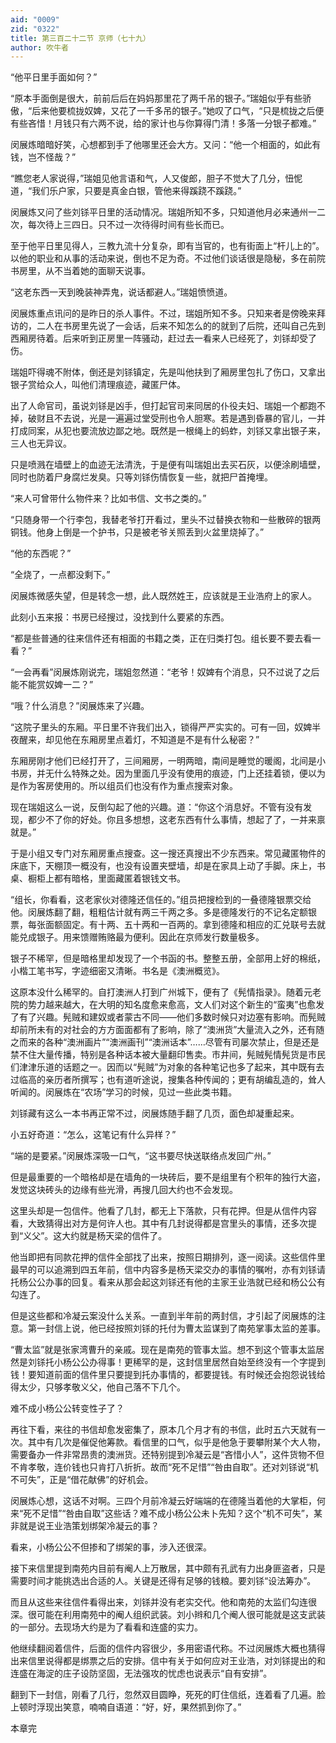 ```yaml
---
aid: "0009"
zid: "0322"
title: 第三百二十二节 京师（七十九）
author: 吹牛者
---
```


“他平日里手面如何？”

“原本手面倒是很大，前前后后在妈妈那里花了两千吊的银子。”瑞姐似乎有些骄傲，“后来他要梳拢奴婢，又花了一千多吊的银子。”她叹了口气，“只是梳拢之后便有些吝惜！月钱只有六两不说，给的家计也与你算得门清！多落一分银子都难。”

闵展炼暗暗好笑，心想都到手了他哪里还会大方。又问：“他一个相面的，如此有钱，岂不怪哉？”

“瞧您老人家说得，”瑞姐见他言语和气，人又俊郎，胆子不觉大了几分，忸怩道，“我们乐户家，只要是真金白银，管他来得蹊跷不蹊跷。”

闵展炼又问了些刘铩平日里的活动情况。瑞姐所知不多，只知道他月必来通州一二次，每次待上三四日。只不过一次待得时间有些长而已。

至于他平日里见得人，三教九流十分复杂，即有当官的，也有街面上“杆儿上的”。以他的职业和从事的活动来说，倒也不足为奇。不过他们谈话很是隐秘，多在前院书房里，从不当着她的面聊天说事。

“这老东西一天到晚装神弄鬼，说话都避人。”瑞姐愤愤道。

闵展炼重点讯问的是昨日的杀人事件。不过，瑞姐所知不多。只知来者是傍晚来拜访的，二人在书房里先说了一会话，后来不知怎么的的就到了后院，还叫自己先到西厢房待着。后来听到正房里一阵骚动，赶过去一看来人已经死了，刘铩却受了伤。

瑞姐吓得魂不附体，倒还是刘铩镇定，先是叫他扶到了厢房里包扎了伤口，又拿出银子赏给众人，叫他们清理痕迹，藏匿尸体。

出了人命官司，虽说刘铩是凶手，但打起官司来同居的仆役夫妇、瑞姐一个都跑不掉，破财且不去说，光是一遍遍过堂受刑也令人胆寒。若是遇到昏暴的官儿，一并打成同案，从犯也要流放边鄙之地。既然是一根绳上的蚂蚱，刘铩又拿出银子来，三人也无异议。

只是喷溅在墙壁上的血迹无法清洗，于是便有叫瑞姐出去买石灰，以便涂刷墙壁，同时也防着尸身腐烂发臭。只等刘铩伤情恢复一些，就把尸首掩埋。

“来人可曾带什么物件来？比如书信、文书之类的。”

“只随身带一个行李包，我替老爷打开看过，里头不过替换衣物和一些散碎的银两铜钱。他身上倒是一个护书，只是被老爷关照丢到火盆里烧掉了。”

“他的东西呢？”

“全烧了，一点都没剩下。”

闵展炼微感失望，但是转念一想，此人既然姓王，应该就是王业浩府上的家人。

此刻小五来报：书房已经搜过，没找到什么要紧的东西。

“都是些普通的往来信件还有相面的书籍之类，正在归类打包。组长要不要去看一看？”

“一会再看”闵展炼刚说完，瑞姐忽然道：“老爷！奴婢有个消息，只不过说了之后能不能赏奴婢一二？”

“哦？什么消息？”闵展炼来了兴趣。

“这院子里头的东厢。平日里不许我们出入，锁得严严实实的。可有一回，奴婢半夜醒来，却见他在东厢房里点着灯，不知道是不是有什么秘密？”

东厢房刚才他们已经打开了，三间厢房，一明两暗，南间是睡觉的暖阁，北间是小书房，并无什么特殊之处。因为里面几乎没有使用的痕迹，门上还挂着锁，便以为是作为客房使用的。所以组员们也没有作为重点搜索对象。

现在瑞姐这么一说，反倒勾起了他的兴趣。道：“你这个消息好。不管有没有发现，都少不了你的好处。你且多想想，这老东西有什么事情，想起了了，一并来禀就是。”

于是小组又专门对东厢房重点搜查。这一搜还真搜出不少东西来。常见藏匿物件的床底下，天棚顶一概没有，也没有设置夹壁墙，却是在家具上动了手脚。床上，书桌、橱柜上都有暗格，里面藏匿着银钱文书。

“组长，你看看，这老家伙对德隆还信任的。”组员把搜检到的一叠德隆银票交给他。闵展炼翻了翻，粗粗估计就有两三千两之多。多是德隆发行的不记名定额银票，每张面额固定。有十两、五十两和一百两的。拿到德隆和相应的汇兑联号去就能兑成银子。用来馈赠贿赂最为便利。因此在京师发行数量极多。

银子不稀罕，但是暗格里却发现了一个书函的书。整整五册，全部用上好的棉纸，小楷工笔书写，字迹细密又清晰。书名是《澳洲概览》。

这原本没什么稀罕的。自打澳洲人打到广州城下，便有了《髡情指录》。随着元老院的势力越来越大，在大明的知名度愈来愈高，文人们对这个新生的“蛮夷”也愈发了有了兴趣。髡贼和建奴或者蒙古不同――他们多数时候只对边塞有影响。而髡贼却前所未有的对社会的方方面面都有了影响，除了“澳洲货”大量流入之外，还有随之而来的各种“澳洲画片”“澳洲画刊”“澳洲话本”……尽管有司屡次禁止，但是还是禁不住大量传播，特别是各种话本被大量翻印售卖。市井间，髡贼髡情髡货是市民们津津乐道的话题之一。因而以“髡贼”为对象的各种笔记也多了起来，其中既有去过临高的亲历者所撰写；也有道听途说，搜集各种传闻的；更有胡编乱造的，耸人听闻的。闵展炼在“农场”学习的时候，见过一些此类书籍。

刘铩藏有这么一本书再正常不过，闵展炼随手翻了几页，面色却凝重起来。

小五好奇道：“怎么，这笔记有什么异样？”

“端的是要紧。”闵展炼深吸一口气，“这书要尽快送联络点发回广州。”

但是最重要的一个暗格却是在墙角的一块砖后，要不是组里有个积年的独行大盗，发觉这块砖头的边缘有些光滑，再搜几回大约也不会发现。

这里头却是一包信件。他看了几封，都无上下落款，只有花押。但是从信件内容看，大致猜得出对方是何许人也。其中有几封说得都是宫里头的事情，还多次提到“义父”。这大约就是杨天梁的信件了。

他当即把有同款花押的信件全部找了出来，按照日期排列，逐一阅读。这些信件里最早的可以追溯到四五年前，信中内容多是杨天梁交办的事情的嘱咐，亦有刘铩请托杨公公办事的回复。看来从那会起这刘铩还有他的主家王业浩就已经和杨公公有勾连了。

但是这些都和冷凝云案没什么关系。一直到半年前的两封信，才引起了闵展炼的注意。第一封信上说，他已经按照刘铩的托付为曹太监谋到了南苑掌事太监的差事。

“曹太监”就是张家湾曹升的亲戚。现在是南苑的管事太监。想不到这个管事太监居然是刘铩托小杨公公办得事！更稀罕的是，这封信里居然自始至终没有一个字提到钱！要知道前面的信件里只要提到托办事情的，都要提钱。有时候还会抱怨说钱给得太少，只够孝敬义父，他自己落不下几个。

难不成小杨公公转变性子了？

再往下看，来往的书信却愈发密集了，原本几个月才有的书信，此时五六天就有一次。其中有几次是催促他筹款。看信里的口气，似乎是他急于要攀附某个大人物，需要备办一件非常昂贵的澳洲货。还特别提到冷凝云是“吝惜小人”，这件货物不但不肯孝敬，连价钱也只肯打八折折。故而“死不足惜”“咎由自取”。还对刘铩说“机不可失”，正是“借花献佛”的好机会。

闵展炼心想，这话不对啊。三四个月前冷凝云好端端的在德隆当着他的大掌柜，何来“死不足惜”“咎由自取”这些话？难不成小杨公公未卜先知？这个“机不可失”，某非就是说王业浩策划绑架冷凝云的事？

看来，小杨公公不但掺和了绑架的事，涉入还很深。

接下来信里提到南苑内目前有阉人上万散居，其中颇有孔武有力出身匪盗者，只是需要时间才能挑选出合适的人。关键是还得有足够的钱粮。要刘铩“设法筹办”。

而且从这些来往信件看得出来，刘铩并没有老实交代。他和南苑的太监们勾连很深。很可能在利用南苑中的阉人组织武装。刘小辫和几个阉人很可能就是这支武装的一部分。去现场大约是为了看看和连盛的实力。

他继续翻阅着信件，后面的信件内容很少，多用密语代称。不过闵展炼大概也猜得出来信里说得都是绑票之后的安排。信中有关于如何应对王业浩，对刘铩提出的和连盛在海淀的庄子设防坚固，无法强攻的忧虑也说表示“自有安排”。

翻到下一封信，刚看了几行，忽然双目圆睁，死死的盯住信纸，连着看了几遍。脸上顿时浮现出笑意，喃喃自语道：“好，好，果然抓到你了。”

本章完

